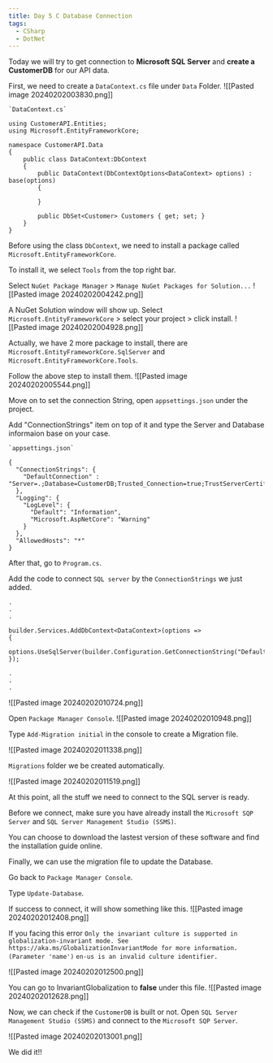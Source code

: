 ```yaml
---
title: Day 5 C Database Connection
tags:
  - CSharp
  - DotNet
---
```

Today we will try to get connection to **Microsoft SQL Server** and **create a CustomerDB** for our API data.

First, we need to create a `DataContext.cs` file under `Data` Folder.
![[Pasted image 20240202003830.png]]

```
`DataContext.cs`

using CustomerAPI.Entities;
using Microsoft.EntityFrameworkCore;

namespace CustomerAPI.Data
{
    public class DataContext:DbContext
    {
        public DataContext(DbContextOptions<DataContext> options) : base(options)
        {
            
        }

        public DbSet<Customer> Customers { get; set; }
    }
}

```

Before using the class `DbContext`, we need to install a package called `Microsoft.EntityFrameworkCore`.

To install it, we select `Tools` from the top right bar.

Select `NuGet Package Manager` > `Manage NuGet Packages for Solution...`
![[Pasted image 20240202004242.png]]

A NuGet Solution window will show up.
Select `Microsoft.EntityFrameworkCore` > select your project > click install.
![[Pasted image 20240202004928.png]]

Actually, we have 2 more package to install, there are `Microsoft.EntityFrameworkCore.SqlServer` and `Microsoft.EntityFrameworkCore.Tools`.

Follow the above step to install them.
![[Pasted image 20240202005544.png]]

Move on to set the connection String, open `appsettings.json` under the project.

Add "ConnectionStrings" item on top of it and type the Server and Database informaion base on your case.
```
`appsettings.json`

{
  "ConnectionStrings": {
    "DefaultConnection" : "Server=.;Database=CustomerDB;Trusted_Connection=true;TrustServerCertificate=true;"
  },
  "Logging": {
    "LogLevel": {
      "Default": "Information",
      "Microsoft.AspNetCore": "Warning"
    }
  },
  "AllowedHosts": "*"
}

```

After that, go to `Program.cs`. 

Add the code to connect `SQL server` by the `ConnectionStrings` we just added.

```
.
.
.

builder.Services.AddDbContext<DataContext>(options =>
{
    options.UseSqlServer(builder.Configuration.GetConnectionString("DefaultConnection"));
});

.
.
.

```

![[Pasted image 20240202010724.png]]

Open `Package Manager Console`.
![[Pasted image 20240202010948.png]]

Type `Add-Migration initial` in the console to create a Migration file.

![[Pasted image 20240202011338.png]]

`Migrations` folder we be created automatically.

![[Pasted image 20240202011519.png]]

At this point, all the stuff we need to connect to the SQL server is ready.

Before we connect, make sure you have already install the 
`Microsoft SQP Server` and `SQL Server Management Studio (SSMS)`.

You can choose to download the lastest version of these software and find the installation guide online.

Finally, we can use the migration file to update the Database.

Go back to `Package Manager Console`.

Type `Update-Database`.

If success to connect, it will show something like this.
![[Pasted image 20240202012408.png]]

If you facing this error
`Only the invariant culture is supported in globalization-invariant mode. See https://aka.ms/GlobalizationInvariantMode for more information. (Parameter 'name')`
`en-us is an invalid culture identifier.`

![[Pasted image 20240202012500.png]]

You can go to InvariantGlobalization to **false** under this file.
![[Pasted image 20240202012628.png]]

Now, we can check if the `CustomerDB` is built or not.
Open `SQL Server Management Studio (SSMS)` and connect to the `Microsoft SQP Server`.

![[Pasted image 20240202013001.png]]

We did it!!